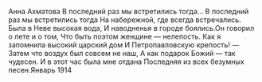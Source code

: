 

Анна Ахматова
В последний раз мы встретились тогда…
В последний раз мы встретились тогда
На набережной, где всегда встречались.
Была в Неве высокая вода,
И наводненья в городе боялись.Он говорил о лете и о том,
Что быть поэтом женщине — нелепость.
Как я запомнила высокий царский дом
И Петропавловскую крепость! —Затем что воздух был совсем не наш,
А как подарок Божий — так чудесен.
И в этот час была мне отдана
Последняя из всех безумных песен.Январь 1914
